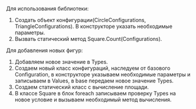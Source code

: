 Для использования библиотеки:
  1. Создать объект конфигурации(CircleConfigurations, TriangleConfigurations). В конструкторе указать необходимые параметры.
  2. Вызвать статический метод Square.Count(Configurations).
  
Для добавления новых фигур:
  1. Добавляем новое значение в Types.
  2. Создаем новый класс конфигураций, наследуем от базового Configuration,
  в конструкторе указываем необходимые параметры и записываем в Values, в base передаем новое значение Types.
  3. Создаем статический класс с вычисление площади.
  4. В классе Square в блок foreach записываем проверку Types на новое условие и вызываем необходимый метод вычисления.
